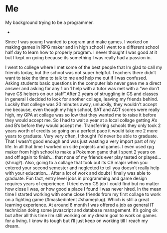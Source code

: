 # Me
My background trying to be a programmer.


-
Since I was young I wanted to program and make games.
I worked on making games in RPG maker and in high school
I went to a different school half day to learn how to properly program.
I never thought I was good at it but I kept on going because its 
something I was really had a passion in.

I went to college where I met some of the best people that Im glad to call my friends today, but the school was not super helpful. Teachers there didn’t want to take the time to talk to me and help me out if I was confused. Asking students basic questions in the computer lab never gave me a direct answer and asking for any 1 on 1 help with a tutor was met with a “we don’t have CS helpers on our staff”.After 2 years of struggling in CS and classes in general I decided to look for another collage, leaving my friends behind. Luckily that college was 20 minutes away, unluckily, they wouldn't accept me because, even though my high school, SAT and ACT scores were really high, my GPA at collage was so low that they wanted me to raise it before they would accept me. So I had to wait a year at a local collage getting A’s and B’s before they would accept me. Transferring schools they only took 2 years worth of credits so going on a perfect pace it would take me 2 more years to graduate. Very very often, I thought I'd never be able to graduate. That I wasn't good enough and was just wasting a very import part of my life. In all that time I worked on side projects and games. I even used rpg maker from high school to make a Pokemon game that I spent 2 years on and off again to finish… that none of my friends ever play tested or played… (shrug?). Also, going to a collage that took out its CS major when you entered your second semester and neglected to tell you doesn't really help with your education… After a lot of work and doubt I finally was able to graduate.
Fun fact, entry level jobs in programming and game design requires years of experience. I tried every CS job I could find but no matter how close I was, or how good a place I found I was never hired. In the mean time I started working with some close friends from my first collage to work on a fighting game (#maskedintent #shameplug). Which is still a great learning experience. At around 8 month I was offered a job as general IT technician doing some javascript and database management. It’s going ok but after all this time i’m still working on my dream goal to work on games for a living. I know its tough but i’ll just keep on working till I reach my dream.
